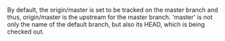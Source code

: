By default, the origin/master is set to be tracked on the master branch and thus, origin/master is the upstream for the master branch. 'master' is not only the name of the default branch, but also its HEAD, which is being checked out.